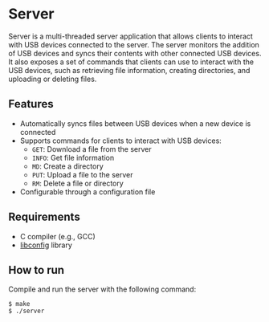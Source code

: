 # Server

Server is a multi-threaded server application that allows clients to interact with USB devices connected to the server. The server monitors the addition of USB devices and syncs their contents with other connected USB devices. It also exposes a set of commands that clients can use to interact with the USB devices, such as retrieving file information, creating directories, and uploading or deleting files.

## Features

- Automatically syncs files between USB devices when a new device is connected
- Supports commands for clients to interact with USB devices:
  - `GET`: Download a file from the server
  - `INFO`: Get file information
  - `MD`: Create a directory
  - `PUT`: Upload a file to the server
  - `RM`: Delete a file or directory
- Configurable through a configuration file

## Requirements

- C compiler (e.g., GCC)
- [libconfig](https://github.com/hyperrealm/libconfig) library

## How to run

Compile and run the server with the following command:
```
$ make
$ ./server
```